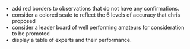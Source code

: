 - add red borders to observations that do not have any confirmations.
- consider a colored scale to reflect the 6 levels of accuracy that chris proposed
- consider a leader board of well performing amateurs for consideration to be promoted
- display a table of experts and their performance.
